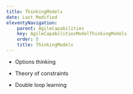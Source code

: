 ```yaml
---
title: ThinkingModels
date: Last Modified
eleventyNavigation:
    parent: AgileCapabilities
    key: AgileCapabilitiesModelThinkingModels
    order: 5
    title: ThinkingModels
---
```


* Options thinking

* Theory of constraints

* Double loop learning
